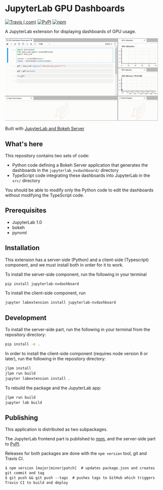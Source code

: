 JupyterLab GPU Dashboards
===========================

[![Travis (.com)](https://img.shields.io/travis/com/jacobtomlinson/jupyterlab-nvdashboard?logo=travis-ci&logoColor=white)](https://travis-ci.com/jacobtomlinson/jupyterlab-nvdashboard)
[![PyPI](https://img.shields.io/pypi/v/jupyterlab-nvdashboard)](https://pypi.org/project/jupyterlab-nvdashboard/)
[![npm](https://img.shields.io/npm/v/jupyterlab-nvdashboard)](https://www.npmjs.com/package/jupyterlab-nvdashboard)


A JupyterLab extension for displaying dashboards of GPU usage.

![demo](./demo.gif)

Built with [JupyterLab and Bokeh Server](https://github.com/ian-r-rose/jupyterlab-bokeh-server)


What's here
-----------

This repository contains two sets of code:

-   Python code defining a Bokeh Server application that generates the dashboards
    in the `jupyterlab_nvdashboard/` directory
-   TypeScript code integrating these dashboards into JupyterLab in the `src/`
    directory

You should be able to modify only the Python code to edit the dashboards
without modifying the TypeScript code.

## Prerequisites

* JupyterLab 1.0
* bokeh
* pynvml

## Installation

This extension has a server-side (Python) and a client-side (Typescript) component,
and we must install both in order for it to work.

To install the server-side component, run the following in your terminal

```bash
pip install jupyterlab-nvdashboard
```

To install the client-side component, run

```bash
jupyter labextension install jupyterlab-nvdashboard
```

## Development

To install the server-side part, run the following in your terminal from the repository directory:

```bash
pip install -e .
```

In order to install the client-side component (requires node version 8 or later), run the following in the repository directory:

```bash
jlpm install
jlpm run build
jupyter labextension install .
```

To rebuild the package and the JupyterLab app:

```bash
jlpm run build
jupyter lab build
```

## Publishing

This application is distributed as two subpackages.

The JupyterLab frontend part is published to [npm](https://www.npmjs.com/package/jupyterlab-nvdashboard),
and the server-side part to [PyPI](https://pypi.org/project/jupyterlab-nvdashboard/).

Releases for both packages are done with the `npm version` tool, git and Travis CI.

```console
$ npm version [major|minor|patch]  # updates package.json and creates git commit and tag
$ git push && git push --tags  # pushes tags to GitHub which triggers Travis CI to build and deploy
```
